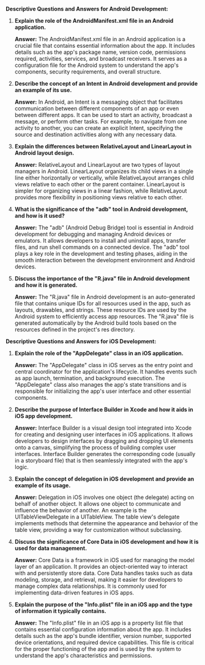 **Descriptive Questions and Answers for Android Development:**

1. **Explain the role of the AndroidManifest.xml file in an Android application.**
   
   **Answer:** The AndroidManifest.xml file in an Android application is a crucial file that contains essential information about the app. It includes details such as the app's package name, version code, permissions required, activities, services, and broadcast receivers. It serves as a configuration file for the Android system to understand the app's components, security requirements, and overall structure.

2. **Describe the concept of an Intent in Android development and provide an example of its use.**
   
   **Answer:** In Android, an Intent is a messaging object that facilitates communication between different components of an app or even between different apps. It can be used to start an activity, broadcast a message, or perform other tasks. For example, to navigate from one activity to another, you can create an explicit Intent, specifying the source and destination activities along with any necessary data.

3. **Explain the differences between RelativeLayout and LinearLayout in Android layout design.**
   
   **Answer:** RelativeLayout and LinearLayout are two types of layout managers in Android. LinearLayout organizes its child views in a single line either horizontally or vertically, while RelativeLayout arranges child views relative to each other or the parent container. LinearLayout is simpler for organizing views in a linear fashion, while RelativeLayout provides more flexibility in positioning views relative to each other.

4. **What is the significance of the "adb" tool in Android development, and how is it used?**
   
   **Answer:** The "adb" (Android Debug Bridge) tool is essential in Android development for debugging and managing Android devices or emulators. It allows developers to install and uninstall apps, transfer files, and run shell commands on a connected device. The "adb" tool plays a key role in the development and testing phases, aiding in the smooth interaction between the development environment and Android devices.

5. **Discuss the importance of the "R.java" file in Android development and how it is generated.**
   
   **Answer:** The "R.java" file in Android development is an auto-generated file that contains unique IDs for all resources used in the app, such as layouts, drawables, and strings. These resource IDs are used by the Android system to efficiently access app resources. The "R.java" file is generated automatically by the Android build tools based on the resources defined in the project's res directory.

**Descriptive Questions and Answers for iOS Development:**

1. **Explain the role of the "AppDelegate" class in an iOS application.**
   
   **Answer:** The "AppDelegate" class in iOS serves as the entry point and central coordinator for the application's lifecycle. It handles events such as app launch, termination, and background execution. The "AppDelegate" class also manages the app's state transitions and is responsible for initializing the app's user interface and other essential components.

2. **Describe the purpose of Interface Builder in Xcode and how it aids in iOS app development.**
   
   **Answer:** Interface Builder is a visual design tool integrated into Xcode for creating and designing user interfaces in iOS applications. It allows developers to design interfaces by dragging and dropping UI elements onto a canvas, simplifying the process of building complex user interfaces. Interface Builder generates the corresponding code (usually in a storyboard file) that is then seamlessly integrated with the app's logic.

3. **Explain the concept of delegation in iOS development and provide an example of its usage.**
   
   **Answer:** Delegation in iOS involves one object (the delegate) acting on behalf of another object. It allows one object to communicate and influence the behavior of another. An example is the UITableViewDelegate in a UITableView. The table view's delegate implements methods that determine the appearance and behavior of the table view, providing a way for customization without subclassing.

4. **Discuss the significance of Core Data in iOS development and how it is used for data management.**
   
   **Answer:** Core Data is a framework in iOS used for managing the model layer of an application. It provides an object-oriented way to interact with and persistently store data. Core Data handles tasks such as data modeling, storage, and retrieval, making it easier for developers to manage complex data relationships. It is commonly used for implementing data-driven features in iOS apps.

5. **Explain the purpose of the "Info.plist" file in an iOS app and the type of information it typically contains.**
   
   **Answer:** The "Info.plist" file in an iOS app is a property list file that contains essential configuration information about the app. It includes details such as the app's bundle identifier, version number, supported device orientations, and required device capabilities. This file is critical for the proper functioning of the app and is used by the system to understand the app's characteristics and permissions.
